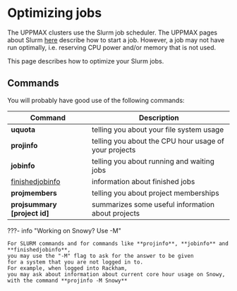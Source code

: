 # Optimizing jobs

The UPPMAX clusters use the Slurm job scheduler.
The UPPMAX pages about Slurm [here](slurm.md)
describe how to start a job.
However, a job may not have run optimally, i.e. reserving CPU power
and/or memory that is not used.

This page describes how to optimize your Slurm jobs. 

## Commands

You will probably have good use of the following commands:

Command                                          |Description
-------------------------------------------------|--------------------------------------------------------
**uquota**                                       |telling you about your file system usage
**projinfo**                                     |telling you about the CPU hour usage of your projects
**jobinfo**                                      |telling you about running and waiting jobs
[finishedjobinfo](../software/finishedjobinfo.md)|information about finished jobs
**projmembers**                                  |telling you about project memberships
**projsummary [project id]**                     |summarizes some useful information about projects

???- info "Working on Snowy? Use -M"

    For SLURM commands and for commands like **projinfo**, **jobinfo** and **finishedjobinfo**, 
    you may use the "-M" flag to ask for the answer to be given 
    for a system that you are not logged in to. 
    For example, when logged into Rackham, 
    you may ask about information about current core hour usage on Snowy, 
    with the command **projinfo -M Snowy**

